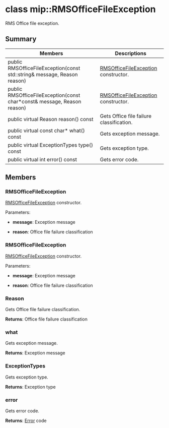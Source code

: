 # class mip::RMSOfficeFileException 
RMS Office file exception.
  
## Summary
 Members                        | Descriptions                                
--------------------------------|---------------------------------------------
 public RMSOfficeFileException(const std::string& message, Reason reason)  |  [RMSOfficeFileException](class_mip_rmsofficefileexception.md) constructor.
 public RMSOfficeFileException(const char*const& message, Reason reason)  |  [RMSOfficeFileException](class_mip_rmsofficefileexception.md) constructor.
 public virtual Reason reason() const  |  Gets Office file failure classification.
 public virtual const char* what() const  |  Gets exception message.
 public virtual ExceptionTypes type() const  |  Gets exception type.
 public virtual int error() const  |  Gets error code.
  
## Members
  
### RMSOfficeFileException
[RMSOfficeFileException](class_mip_rmsofficefileexception.md) constructor.

Parameters:  
* **message**: Exception message 


* **reason**: Office file failure classification


  
### RMSOfficeFileException
[RMSOfficeFileException](class_mip_rmsofficefileexception.md) constructor.

Parameters:  
* **message**: Exception message 


* **reason**: Office file failure classification


  
### Reason
Gets Office file failure classification.

  
**Returns**: Office file failure classification
  
### what
Gets exception message.

  
**Returns**: Exception message
  
### ExceptionTypes
Gets exception type.

  
**Returns**: Exception type
  
### error
Gets error code.

  
**Returns**: [Error](class_mip_error.md) code